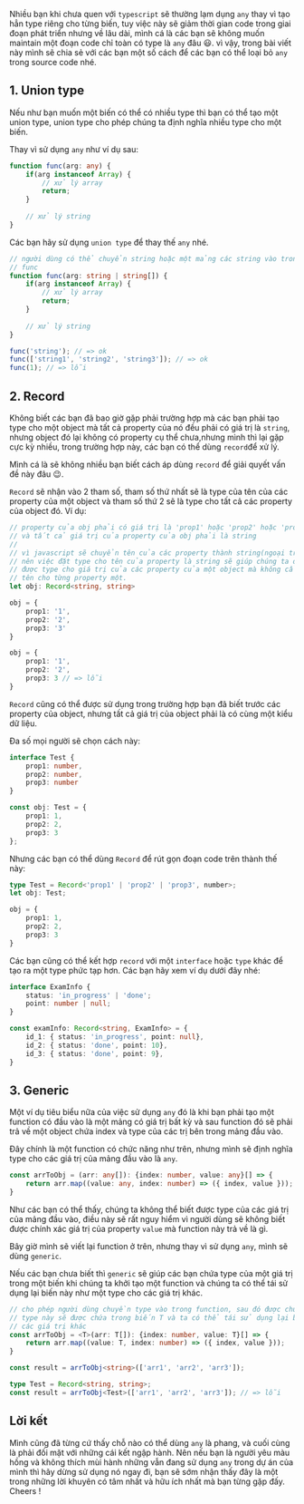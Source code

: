 Nhiều bạn khi chưa quen với `typescript` sẽ thường lạm dụng `any` thay vì tạo hẳn type riêng cho từng biến, tuy việc này sẽ giảm thời gian code trong giai đoạn phát triển nhưng về lâu dài, mình cá là các bạn sẽ không muốn maintain một đoạn code chỉ toàn có type là `any` đâu :smiley:. vì vậy, trong bài viết này mình sẽ chia sẻ với các bạn một số cách để các bạn có thể loại bỏ `any` trong source code nhé.

## 1. Union type
Nếu như bạn muốn một biến có thể có nhiều type thì bạn có thể tạo một union type, union type cho phép chúng ta định nghĩa nhiều type cho một biến.

Thay vì sử dụng `any` như ví dụ sau:
```ts
function func(arg: any) {
    if(arg instanceof Array) {
        // xử lý array
        return;
    }
    
    // xử lý string
}
```

Các bạn hãy sử dụng `union type` để thay thế `any` nhé.

```ts
// người dùng có thể chuyển string hoặc một mảng các string vào trong function
// func
function func(arg: string | string[]) {
    if(arg instanceof Array) {
        // xử lý array
        return;
    }
    
    // xử lý string
}

func('string'); // => ok
func(['string1', 'string2', 'string3']); // => ok
func(1); // => lỗi
```

## 2. Record
Không biết các bạn đã bao giờ gặp phải trường hợp mà các bạn phải tạo type cho một object mà tất cả property của nó đều phải có giá trị là `string`, nhưng object đó lại không có property cụ thể chưa,nhưng mình thì lại gặp cực kỳ nhiều, trong trường hợp này, các bạn có thể dùng `record`để xử lý.

Mình cá là sẽ không nhiều bạn biết cách áp dùng `record` để giải quyết vấn đề này đâu :wink:.

`Record` sẽ nhận vào 2 tham số, tham số thứ nhất sẽ là type của tên của các property của một object và tham số thứ 2 sẽ là type cho tất cả các property của object đó. Ví dụ:

```ts
// property của obj phải có giá trị là 'prop1' hoặc 'prop2' hoặc 'prop3'
// và tất cả giá trị của property của obj phải là string
//
// vì javascript sẽ chuyển tên của các property thành string(ngoại trừ Symbol)
// nên việc đặt type cho tên của property là string sẽ giúp chúng ta định nghĩa
// được type cho giá trị của các property của một object mà không cần định nghĩa 
// tên cho từng property một.
let obj: Record<string, string>

obj = {
    prop1: '1',
    prop2: '2',
    prop3: '3'
}

obj = {
    prop1: '1',
    prop2: '2',
    prop3: 3 // => lỗi
}
```

`Record` cũng có thể được sử dụng trong trường hợp bạn đã biết trước các property của object, nhưng tất cả giá trị của object phải là có cùng một kiểu dữ liệu.

Đa số mọi người sẽ chọn cách này:

```ts
interface Test {
    prop1: number,
    prop2: number,
    prop3: number
}

const obj: Test = {
    prop1: 1,
    prop2: 2,
    prop3: 3
};
```

Nhưng các bạn có thể dùng `Record` để rút gọn đoạn code trên thành thế này:

```ts
type Test = Record<'prop1' | 'prop2' | 'prop3', number>;
let obj: Test;

obj = {
    prop1: 1,
    prop2: 2,
    prop3: 3
}
```

Các bạn cũng có thể kết hợp `record` với một `interface` hoặc `type` khác để tạo ra một type phức tạp hơn. Các bạn hãy xem ví dụ dưới đây nhé:

```ts
interface ExamInfo {
    status: 'in_progress' | 'done';
    point: number | null;
}

const examInfo: Record<string, ExamInfo> = {
    id_1: { status: 'in_progress', point: null},
    id_2: { status: 'done', point: 10},
    id_3: { status: 'done', point: 9},
}
```

## 3. Generic
Một ví dụ tiêu biểu nữa của việc sử dụng `any` đó là khi bạn phải tạo một function có đầu vào là một mảng có giá trị bất kỳ và sau function đó sẽ phải trả về một object chứa index và type của các trị bên trong mảng đầu vào.

Đây chính là một function có chức năng như trên, nhưng mình sẽ định nghĩa type cho các giá trị của mảng đầu vào là `any`.

```ts
const arrToObj = (arr: any[]): {index: number, value: any}[] => {
    return arr.map((value: any, index: number) => ({ index, value }));
}
```

Như các bạn có thể thấy, chúng ta không thể biết được type của các giá trị của mảng đầu vào, điều này sẽ rất nguy hiểm vì người dùng sẽ không biết được chính xác giá trị của property `value` mà function này trả về là gì.

Bây giờ mình sẽ viết lại function ở trên, nhưng thay vì sử dụng `any`, mình sẽ dùng `generic`.

Nếu các bạn chưa biết thì `generic` sẽ giúp các bạn chứa type của một giá trị trong một biến khi chúng ta khởi tạo một function và chúng ta có thể tái sử dụng lại biến này như một type cho các giá trị khác.

```ts
// cho phép người dùng chuyền type vào trong function, sau đó được chuyền vào,
// type này sẽ được chứa trong biến T và ta có thể tái sử dụng lại biến này cho
// các giá trị khác
const arrToObj = <T>(arr: T[]): {index: number, value: T}[] => {
    return arr.map((value: T, index: number) => ({ index, value }));
}

const result = arrToObj<string>(['arr1', 'arr2', 'arr3']);

type Test = Record<string, string>;
const result = arrToObj<Test>(['arr1', 'arr2', 'arr3']); // => lỗi
``` 

## Lời kết
Mình cũng đã từng cứ thấy chỗ nào có thể dùng `any` là phang, và cuối cùng là phải đối mặt với những cái kết ngập hành. Nên nếu bạn là người yêu màu hồng và không thích mùi hành những vẫn đang sử dụng `any` trong dự án của mình thì hãy dừng sử dụng nó ngay đi, bạn sẽ sớm nhận thấy đây là một trong những lời khuyên có tâm nhất và hữu ích nhất mà bạn từng gặp đấy. Cheers !